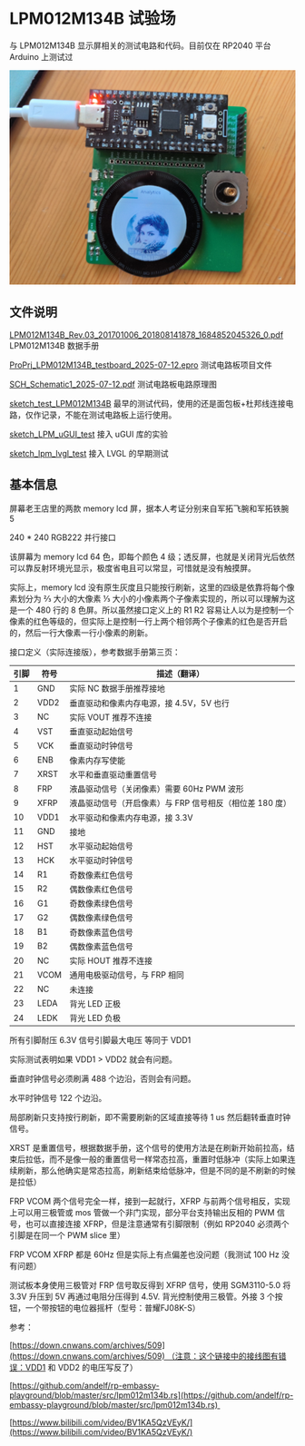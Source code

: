 # LPM012M134B 试验场

与 LPM012M134B 显示屏相关的测试电路和代码。目前仅在 RP2040 平台 Arduino 上测试过

![](pcb.jpg)

## 文件说明

[LPM012M134B_Rev.03_201701006_201808141878_1684852045326_0.pdf](LPM012M134B_Rev.03_201701006_201808141878_1684852045326_0.pdf) LPM012M134B 数据手册

[ProPrj_LPM012M134B_testboard_2025-07-12.epro](ProPrj_LPM012M134B_testboard_2025-07-12.epro) 测试电路板项目文件

[SCH_Schematic1_2025-07-12.pdf](SCH_Schematic1_2025-07-12.pdf) 测试电路板电路原理图

[sketch_test_LPM012M134B](sketch_test_LPM012M134B) 最早的测试代码，使用的还是面包板+杜邦线连接电路，仅作记录，不能在测试电路板上运行使用。

[sketch_LPM_uGUI_test](sketch_LPM_uGUI_test) 接入 uGUI 库的实验

[sketch_lpm_lvgl_test](sketch_lpm_lvgl_test) 接入 LVGL 的早期测试

## 基本信息

屏幕老王店里的两款 memory lcd 屏，据本人考证分别来自军拓飞腕和军拓铁腕 5

240 \* 240 RGB222 并行接口

该屏幕为 memory lcd 64 色，即每个颜色 4 级；透反屏，也就是关闭背光后依然可以靠反射环境光显示，极度省电且可以常显，可惜就是没有触摸屏。

实际上，memory lcd 没有原生灰度且只能按行刷新，这里的四级是依靠将每个像素划分为 ⅔ 大小的大像素 ⅓ 大小的小像素两个子像素实现的，所以可以理解为这是一个 480 行的 8 色屏。所以虽然接口定义上的 R1 R2 容易让人以为是控制一个像素的红色等级的，但实际上是控制一行上两个相邻两个子像素的红色是否开启的，然后一行大像素一行小像素的刷新。

接口定义（实际连接版），参考数据手册第三页：

| 引脚  | 符号  | 描述（翻译） |
| --- | --- | --- |
| 1   | GND | 实际 NC 数据手册推荐接地 |
| 2   | VDD2 | 垂直驱动和像素内存电源，接 4.5V，5V 也行 |
| 3   | NC  | 实际 VOUT 推荐不连接 |
| 4   | VST | 垂直驱动起始信号 |
| 5   | VCK | 垂直驱动时钟信号 |
| 6   | ENB | 像素内存写使能 |
| 7   | XRST | 水平和垂直驱动重置信号 |
| 8   | FRP | 液晶驱动信号（关闭像素）需要 60Hz PWM 波形 |
| 9   | XFRP | 液晶驱动信号（开启像素）与 FRP 信号相反（相位差 180 度） |
| 10  | VDD1 | 水平驱动和像素内存电源，接 3.3V |
| 11  | GND | 接地  |
| 12  | HST | 水平驱动起始信号 |
| 13  | HCK | 水平驱动时钟信号 |
| 14  | R1  | 奇数像素红色信号 |
| 15  | R2  | 偶数像素红色信号 |
| 16  | G1  | 奇数像素绿色信号 |
| 17  | G2  | 偶数像素绿色信号 |
| 18  | B1  | 奇数像素蓝色信号 |
| 19  | B2  | 偶数像素蓝色信号 |
| 20  | NC  | 实际 HOUT 推荐不连接 |
| 21  | VCOM | 通用电极驱动信号，与 FRP 相同 |
| 22  | NC  | 未连接 |
| 23  | LEDA | 背光 LED 正极 |
| 24  | LEDK | 背光 LED 负极 |

所有引脚耐压 6.3V 信号引脚最大电压 等同于 VDD1

实际测试表明如果 VDD1 > VDD2 就会有问题。

垂直时钟信号必须刷满 488 个边沿，否则会有问题。

水平时钟信号 122 个边沿。

局部刷新只支持按行刷新，即不需要刷新的区域直接等待 1 us 然后翻转垂直时钟信号。

XRST 是重置信号，根据数据手册，这个信号的使用方法是在刷新开始前拉高，结束后拉低，而不是像一般的重置信号一样常态拉高，重置时低脉冲（实际上如果连续刷新，那么他确实是常态拉高，刷新结束给低脉冲，但是不同的是不刷新的时候是拉低）

FRP VCOM 两个信号完全一样，接到一起就行，XFRP 与前两个信号相反，实现上可以用三极管或 mos 管做一个非门实现，部分平台支持输出反相的 PWM 信号，也可以直接连接 XFRP，但是注意通常有引脚限制（例如 RP2040 必须两个引脚是在同一个 PWM slice 里）

FRP VCOM XFRP 都是 60Hz 但是实际上有点偏差也没问题（我测试 100 Hz 没有问题）

测试板本身使用三极管对 FRP 信号取反得到 XFRP 信号，使用 SGM3110-5.0 将 3.3V 升压到 5V 再通过电阻分压得到 4.5V. 背光控制使用三极管。外接 3 个按钮，一个带按钮的电位器摇杆（型号：普耀FJ08K-S）

参考：

[https://down.cnwans.com/archives/509](https://down.cnwans.com/archives/509) （注意：这个链接中的接线图有错误：VDD1 和 VDD2 的电压写反了）

[https://github.com/andelf/rp-embassy-playground/blob/master/src/lpm012m134b.rs](https://github.com/andelf/rp-embassy-playground/blob/master/src/lpm012m134b.rs) 

[https://www.bilibili.com/video/BV1KA5QzVEyK/](https://www.bilibili.com/video/BV1KA5QzVEyK/)